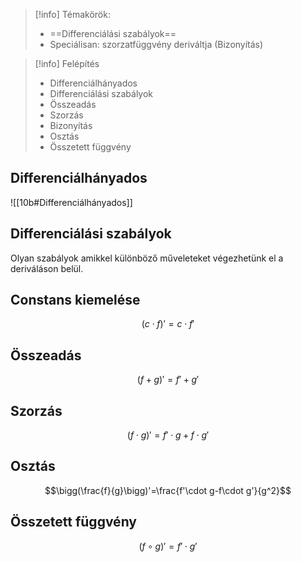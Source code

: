 > [!info] Témakörök:
> - ==Differenciálási szabályok==
> - Speciálisan: szorzatfüggvény deriváltja (Bizonyítás)

> [!info] Felépítés
> - Differenciálhányados
> - Differenciálási szabályok
> - Összeadás
> - Szorzás
> - Bizonyítás
> - Osztás
> - Összetett függvény

## Differenciálhányados
![[10b#Differenciálhányados]]
## Differenciálási szabályok
Olyan szabályok amikkel különböző műveleteket végezhetünk el a deriváláson belül.
## Constans kiemelése
$$(c\cdot f)'=c\cdot f'$$
## Összeadás
$$(f+g)'=f'+g'$$
## Szorzás
$$(f\cdot g)'=f'\cdot g+f\cdot g'$$
## Osztás
$$\bigg(\frac{f}{g}\bigg)'=\frac{f'\cdot g-f\cdot g'}{g^2}$$
## Összetett függvény
$$(f\circ g)'=f'\cdot g'$$